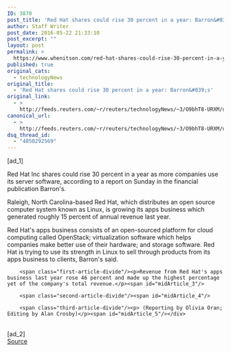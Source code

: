 ```yaml
---
ID: 3870
post_title: 'Red Hat shares could rise 30 percent in a year: Barron&#039;s'
author: Staff Writer
post_date: 2016-05-22 21:33:10
post_excerpt: ""
layout: post
permalink: >
  https://www.whenitson.com/red-hat-shares-could-rise-30-percent-in-a-year-barrons/
published: true
original_cats:
  - technologyNews
original_title:
  - 'Red Hat shares could rise 30 percent in a year: Barron&#039;s'
original_link:
  - >
    http://feeds.reuters.com/~r/reuters/technologyNews/~3/O9bhT8-URXM/us-red-hat-stocks-idUSKCN0YD0TM
canonical_url:
  - >
    http://feeds.reuters.com/~r/reuters/technologyNews/~3/O9bhT8-URXM/us-red-hat-stocks-idUSKCN0YD0TM
dsq_thread_id:
  - "4850292569"
---
```

 [ad_1]
<br><div id="articleText">
<span id="midArticle_start"/>

<span class="focusParagraph" readability="4"><p><span class="articleLocatio&lt;/span&gt;n">Red Hat Inc shares could rise 30 percent in a year as more companies use its server software, according to a report on Sunday in the financial publication Barron's.    </span></p></span><span id="midArticle_0"/><p>Raleigh, North Carolina-based Red Hat, which distributes an open source computer system known as Linux, is growing its apps business which generated roughly 15 percent of annual revenue last year.    </p><span id="midArticle_1"/><p>Red Hat's apps business consists of an open-sourced platform for cloud computing called OpenStack; virtualization software which helps companies make better use of their hardware; and storage software. Red Hat is trying to use its strength in Linux to sell through products from its apps business to clients, Barron's said.    </p><span id="midArticle_2"/>
        
        <span class="first-article-divide"/><p>Revenue from Red Hat's apps business last year rose 46 percent and made up the highest percentage yet of the company's total revenue.</p><span id="midArticle_3"/>
        
        <span class="second-article-divide"/><span id="midArticle_4"/>
        
        <span class="third-article-divide"/><p> (Reporting by Olivia Oran; Editing by Alan Crosby)</p><span id="midArticle_5"/></div>
<br>[ad_2]
<br><a href="http://feeds.reuters.com/~r/reuters/technologyNews/~3/O9bhT8-URXM/us-red-hat-stocks-idUSKCN0YD0TM">Source </a>